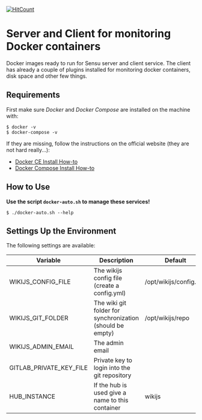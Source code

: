 [![HitCount](http://hits.dwyl.io/sangahco/sangahco/docker-wikijs.svg)](http://hits.dwyl.io/sangahco/sangahco/docker-wikijs)

# Server and Client for monitoring Docker containers

Docker images ready to run for Sensu server and client service.
The client has already a couple of plugins installed for monitoring docker containers, disk space and other few things.

## Requirements

First make sure *Docker* and *Docker Compose* are installed on the machine with:

    $ docker -v
    $ docker-compose -v

If they are missing, follow the instructions on the official website (they are not hard really...):

- [Docker CE Install How-to](https://docs.docker.com/engine/installation/)
- [Docker Compose Install How-to](https://docs.docker.com/compose/install/)


## How to Use

**Use the script `docker-auto.sh` to manage these services!**

    $ ./docker-auto.sh --help


## Settings Up the Environment

The following settings are available:


| Variable                | Description                                               | Default                |
|-------------------------|-----------------------------------------------------------|------------------------|
| WIKIJS_CONFIG_FILE      | The wikijs config file (create a config.yml)              | /opt/wikijs/config.yml |
| WIKIJS_GIT_FOLDER       | The wiki git folder for synchronization (should be empty) | /opt/wikijs/repo       |
| WIKIJS_ADMIN_EMAIL      | The admin email                                           |                        |
| GITLAB_PRIVATE_KEY_FILE | Private key to login into the git repository              |                        |
| HUB_INSTANCE            | If the hub is used give a name to this container          | wikijs                 |